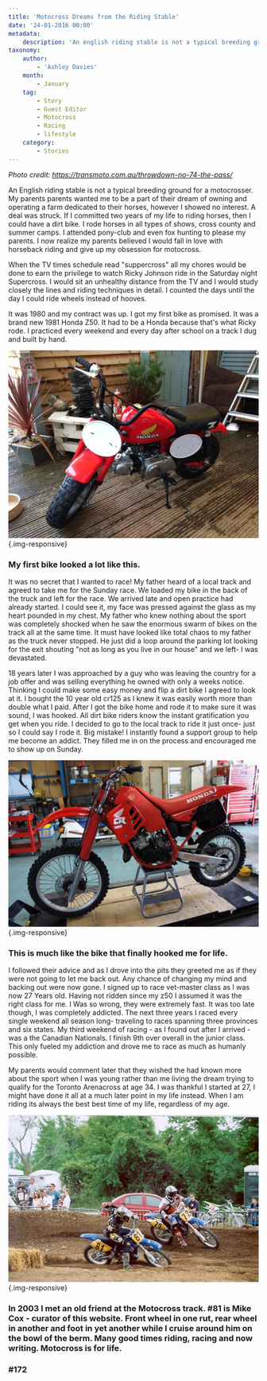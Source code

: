```yaml
---
title: 'Motocross Dreams from the Riding Stable'
date: '24-01-2016 00:00'
metadata:
    description: 'An english riding stable is not a typical breeding ground for a motocrosser. My parents wanted me to be a part of their dream of owning and operating a farm dedicated to their horses, however I showed no interest.'
taxonomy:
    author:
        - 'Ashley Davies'
    month:
        - January
    tag:
        - Story
        - Guest Editor
        - Motocross
        - Racing
        - lifestyle
    category:
        - Stories
---
```

*Photo credit: https://transmoto.com.au/throwdown-no-74-the-pass/*

An English riding stable is not a typical breeding ground for a motocrosser. My parents parents wanted me to be a part of their dream of owning and operating a farm dedicated to their horses, however I showed no interest. A deal was struck. If I committed two years of my life to riding horses, then I could have a dirt bike. I rode horses in all types of shows, cross county and summer camps. I attended pony-club and even fox hunting to please my parents. I now realize my parents believed I would fall in love with horseback riding and give up my obsession for motocross.

When the TV times schedule read "suppercross" all my chores would be done to earn the privilege to watch Ricky Johnson ride in the Saturday night Supercross. I would sit an unhealthy distance from the TV and I would study closely the lines and riding techniques in detail. I counted the days until the day I could ride wheels instead of hooves.

It was 1980 and my contract was up. I got my first bike as promised.  It was a brand new 1981 Honda Z50. It had to be a Honda because that's what Ricky rode. I practiced every weekend and every day after school on a track I dug and built by hand. 

![I had a Z-50 much like this](z-50.jpg?cropResize=800,800){.img-responsive}
### My first bike looked a lot like this.

It was no secret that I wanted to race! My father heard of a local track and agreed to take me for the Sunday race. We loaded my bike in the back of the truck and left for the race. We arrived late and open practice had already started. I could see it, my face was pressed against the glass as my heart pounded in my chest. My father who knew nothing about the sport was completely shocked when he saw the enormous swarm of bikes on the track all at the same time. It must have looked like total chaos to my father as the truck never stopped. He just did a loop around the parking lot looking for the exit shouting "not as long as you live in our house" and we left- I was devastated.

18 years later I was approached by a guy who was leaving the country for a job offer and was selling everything he owned with only a weeks notice. Thinking I could make some easy money and flip a dirt bike I agreed to look at it. I bought the 10 year old cr125 as I knew it was easily worth more than double what I paid. After I got the bike home and rode it to make sure it was sound, I was hooked. All dirt bike riders know the instant gratification you get when you ride. I decided to go to the local track to ride it just once- just so I could say I rode it. Big mistake! I instantly found a support group to help me become an addict. They filled me in on the process and encouraged me to show up on Sunday. 

![](1988-cr125.jpg?cropResize=800,800){.img-responsive} 
### This is much like the bike that finally hooked me for life.

I followed their advice and as I drove into the pits they greeted me as if they were not going to let me back out. Any chance of changing my mind and backing out were now gone. I signed up to race vet-master class as I was now 27 Years old. Having not ridden since my z50 I assumed it was the right class for me. I Was so wrong, they were extremely fast. It was too late though, I was completely addicted. The next three years I raced every single weekend all season long- traveling to races spanning three provinces and six states. My third weekend of racing - as I found out after I arrived - was a the Canadian Nationals. I finish 9th over overall in the junior class. This only fueled my addiction and drove me to race as much as humanly possible.

My parents would comment later that they wished the had known more about the sport when I was young rather than me living the dream trying to qualify for the Toronto Arenacross at age 34.  I was thankful I started at 27, I might have done it all at a much later point in my life instead. When I am riding its always the best best time of my life, regardless of my age.

![Racing at RCR with Mike Cox](move-on-ashley.jpg){.img-responsive}
### In 2003 I met an old friend at the Motocross track.  #81 is Mike Cox - curator of this website. Front wheel in one rut, rear wheel in another and foot in yet another while I cruise around him on the bowl of the berm.  Many good times riding, racing and now writing. Motocross is for life.


### \#172




